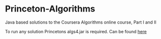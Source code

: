 # Princeton-Algorithms

Java based solutions to the Coursera Algorithms online course, Part I and II

To run any solution Princetons algs4.jar is required. Can be found [here](https://algs4.cs.princeton.edu/code/)



